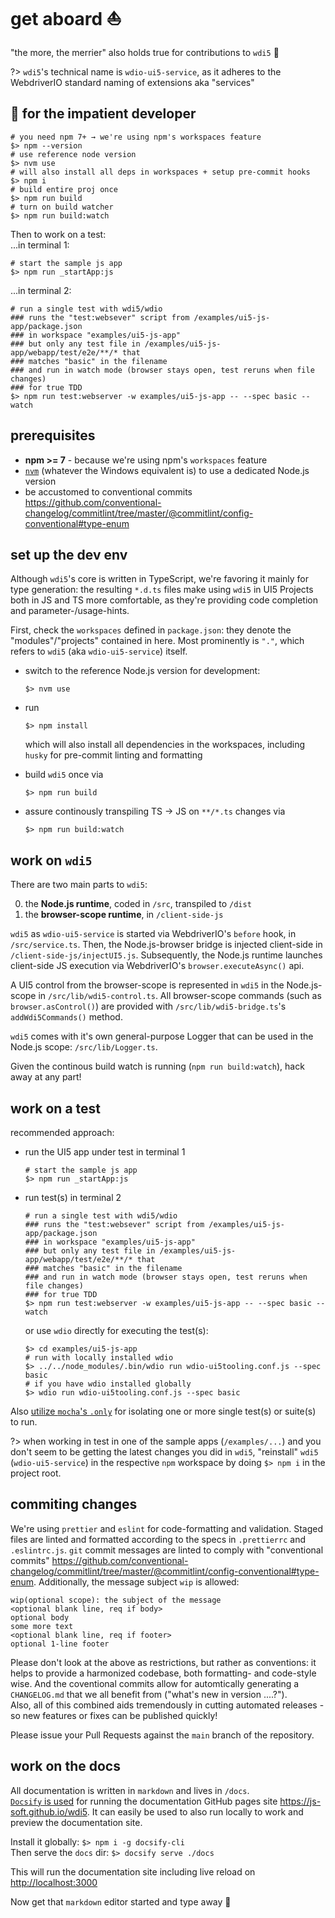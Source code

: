 # get aboard ⛵️

"the more, the merrier" also holds true for contributions to `wdi5` 🤗

<!-- prettier-ignore-start -->

<!-- markdownlint-disable MD037 -->
?> `wdi5`'s technical name is `wdio-ui5-service`, as it adheres to the WebdriverIO standard naming of extensions aka "services"
<!-- markdownlint-enable MD037 -->

<!-- prettier-ignore-end -->

## 🏃 for the impatient developer

```shell
# you need npm 7+ → we're using npm's workspaces feature
$> npm --version
# use reference node version
$> nvm use
# will also install all deps in workspaces + setup pre-commit hooks
$> npm i
# build entire proj once
$> npm run build
# turn on build watcher
$> npm run build:watch
```

Then to work on a test:  
...in terminal 1:

```shell
# start the sample js app
$> npm run _startApp:js
```

...in terminal 2:

```shell
# run a single test with wdi5/wdio
### runs the "test:websever" script from /examples/ui5-js-app/package.json
### in workspace "examples/ui5-js-app"
### but only any test file in /examples/ui5-js-app/webapp/test/e2e/**/* that
### matches "basic" in the filename
### and run in watch mode (browser stays open, test reruns when file changes)
### for true TDD
$> npm run test:webserver -w examples/ui5-js-app -- --spec basic --watch
```

## prerequisites

- **npm >= 7** - because we're using npm's `workspaces` feature
- [`nvm`](https://github.com/nvm-sh/nvm) (whatever the Windows equivalent is) to use a dedicated Node.js version
- be accustomed to conventional commits <https://github.com/conventional-changelog/commitlint/tree/master/@commitlint/config-conventional#type-enum>

## set up the dev env

Although `wdi5`'s core is written in TypeScript, we're favoring it mainly for type generation: the resulting `*.d.ts` files make using `wdi5` in UI5 Projects both in JS and TS more comfortable, as they're providing code completion and parameter-/usage-hints.

First, check the `workspaces` defined in `package.json`: they denote the "modules"/"projects" contained in here.
Most prominently is `"."`, which refers to `wdi5` (aka `wdio-ui5-service`) itself.

- switch to the reference Node.js version for development:

  ```shell
  $> nvm use
  ```

- run

  ```shell
  $> npm install
  ```

  which will also install all dependencies in the workspaces, including
  `husky` for pre-commit linting and formatting

- build `wdi5` once via

  ```shell
  $> npm run build
  ```

- assure continously transpiling TS -> JS on `**/*.ts` changes via

  ```shell
  $> npm run build:watch
  ```

## work on `wdi5`

There are two main parts to `wdi5`:

0. the **Node.js runtime**, coded in `/src`, transpiled to `/dist`
1. the **browser-scope runtime**, in `/client-side-js`

`wdi5` as `wdio-ui5-service` is started via WebdriverIO's `before` hook, in `/src/service.ts`.
Then, the Node.js-browser bridge is injected client-side in `/client-side-js/injectUI5.js`.
Subsequently, the Node.js runtime launches client-side JS execution via WebdriverIO's `browser.executeAsync()` api.

A UI5 control from the browser-scope is represented in `wdi5` in the Node.js-scope in `/src/lib/wdi5-control.ts`.
All browser-scope commands (such as `browser.asControl()`) are provided with `/src/lib/wdi5-bridge.ts`'s `addWdi5Commands()` method.

`wdi5` comes with it's own general-purpose Logger that can be used in the Node.js scope: `/src/lib/Logger.ts`.

Given the continous build watch is running (`npm run build:watch`), hack away at any part!

## work on a test

recommended approach:

- run the UI5 app under test in terminal 1

  ```shell
  # start the sample js app
  $> npm run _startApp:js
  ```

- run test(s) in terminal 2

  ```shell
  # run a single test with wdi5/wdio
  ### runs the "test:websever" script from /examples/ui5-js-app/package.json
  ### in workspace "examples/ui5-js-app"
  ### but only any test file in /examples/ui5-js-app/webapp/test/e2e/**/* that
  ### matches "basic" in the filename
  ### and run in watch mode (browser stays open, test reruns when file changes)
  ### for true TDD
  $> npm run test:webserver -w examples/ui5-js-app -- --spec basic --watch
  ```

  or use `wdio` directly for executing the test(s):

  ```shell
  $> cd examples/ui5-js-app
  # run with locally installed wdio
  $> ../../node_modules/.bin/wdio run wdio-ui5tooling.conf.js --spec basic
  # if you have wdio installed globally
  $> wdio run wdio-ui5tooling.conf.js --spec basic
  ```

Also [utilize `mocha`'s `.only`](https://mochajs.org/#exclusive-tests) for isolating one or more single test(s) or suite(s) to run.

?> when working in test in one of the sample apps (`/examples/...`) and you don't seem to be getting the latest changes you did in `wdi5`,
"reinstall" `wdi5` (`wdio-ui5-service`) in the respective `npm` workspace by doing `$> npm i` in the project root.

## commiting changes

We're using `prettier` and `eslint` for code-formatting and validation.
Staged files are linted and formatted according to the specs in `.prettierrc` and `.eslintrc.js`.
`git` commit messages are linted to comply with "conventional commits" <https://github.com/conventional-changelog/commitlint/tree/master/@commitlint/config-conventional#type-enum>. Additionally, the message subject `wip` is allowed:

```shell
wip(optional scope): the subject of the message
<optional blank line, req if body>
optional body
some more text
<optional blank line, req if footer>
optional 1-line footer
```

Please don't look at the above as restrictions, but rather as conventions: it helps to provide a harmonized codebase, both formatting- and code-style wise. And the coventional commits allow for automtically generating a `CHANGELOG.md` that we all benefit from ("what's new in version ....?").  
Also, all of this combined aids tremendously in cutting automated releases - so new features or fixes can be published quickly!

Please issue your Pull Requests against the `main` branch of the repository.

## work on the docs

All documentation is written in `markdown` and lives in `/docs`.  
[`Docsify` is used](https://docsify.js.org/#/) for running the documentation GitHub pages site <https://js-soft.github.io/wdi5>. It can easily be used to also run locally to work and preview the documentation site.

Install it globally: `$> npm i -g docsify-cli`  
Then serve the `docs` dir: `$> docsify serve ./docs`

This will run the documentation site including live reload on <http://localhost:3000>

Now get that `markdown` editor started and type away 🤗
